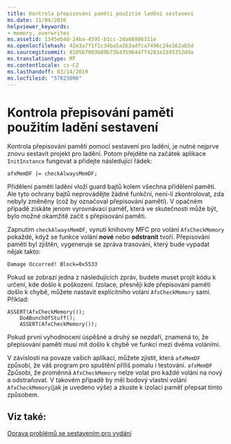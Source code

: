 ```yaml
---
title: Kontrola přepisování paměti použitím ladění sestavení
ms.date: 11/04/2016
helpviewer_keywords:
- memory, overwrites
ms.assetid: 1345eb4d-24ba-4595-b1cc-2da66986311e
ms.openlocfilehash: 42e3a7f1f1c34ba5a263adfca7496c24e162ab5d
ms.sourcegitcommit: 8105b7003b89b73b4359644ff4281e1595352dda
ms.translationtype: MT
ms.contentlocale: cs-CZ
ms.lasthandoff: 03/14/2019
ms.locfileid: "57823096"
---
```

# <a name="using-the-debug-build-to-check-for-memory-overwrite"></a>Kontrola přepisování paměti použitím ladění sestavení

Kontrola přepisování paměti pomocí sestavení pro ladění, je nutné nejprve znovu sestavit projekt pro ladění. Potom přejděte na začátek aplikace `InitInstance` fungovat a přidejte následující řádek:

```
afxMemDF |= checkAlwaysMemDF;
```

Přidělení paměti ladění vloží guard bajtů kolem všechna přidělení paměti. Ale tyto ochrany bajtů neprovádějte žádné funkční, není-li zkontrolovat, zda nebyly změněny (což by označoval přepisování paměti). V opačném případě získáte jenom vyrovnávací paměť, která ve skutečnosti může být, bylo možné okamžitě začít s přepisování paměti.

Zapnutím `checkAlwaysMemDF`, vynutí knihovny MFC pro volání `AfxCheckMemory` pokaždé, když se funkce volání **nové** nebo **odstranit** tvoří. Přepisování paměti byl zjištěn, vygeneruje se zpráva trasování, který bude vypadat nějak takto:

```
Damage Occurred! Block=0x5533
```

Pokud se zobrazí jedna z následujících zpráv, budete muset projít kódu k určení, kde došlo k poškození. Izolace, přesněji kde přepisování paměti došlo k chybě, můžete nastavit explicitního volání `AfxCheckMemory` sami. Příklad:

```
ASSERT(AfxCheckMemory());
    DoABunchOfStuff();
    ASSERT(AfxCheckMemory());
```

Pokud první vyhodnocení úspěšné a druhý se nezdaří, znamená to, že přepisování paměti musí mít došlo k chybě ve funkci mezi dvěma voláními.

V závislosti na povaze vašich aplikací, můžete zjistit, která `afxMemDF` způsobí, že váš program pro spuštění příliš pomalu i testování. `afxMemDF` Způsobí, že proměnná `AfxCheckMemory` nelze volat pro každé volání na nový a odstraňovat. V takovém případě by měl bodový vlastní volání `AfxCheckMemory`(jak je uvedeno výše) a zkuste k izolaci paměť přepsat tímto způsobem.

## <a name="see-also"></a>Viz také:

[Oprava problémů se sestavením pro vydání](fixing-release-build-problems.md)
